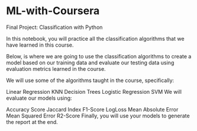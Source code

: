 # ML-with-Coursera
Final Project: Classification with Python

In this notebook, you will practice all the classification algorithms that we have learned in this course.

Below, is where we are going to use the classification algorithms to create a model based on our training data and evaluate our testing data using evaluation metrics learned in the course.

We will use some of the algorithms taught in the course, specifically:

Linear Regression
KNN
Decision Trees
Logistic Regression
SVM
We will evaluate our models using:

Accuracy Score
Jaccard Index
F1-Score
LogLoss
Mean Absolute Error
Mean Squared Error
R2-Score
Finally, you will use your models to generate the report at the end.
